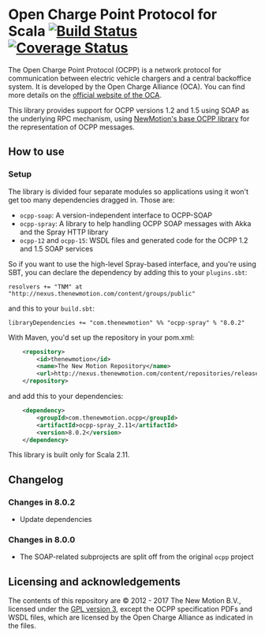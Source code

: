 # Open Charge Point Protocol for Scala [![Build Status](https://secure.travis-ci.org/NewMotion/ocpp-soap.png)](http://travis-ci.org/NewMotion/ocpp-soap) [![Coverage Status](https://coveralls.io/repos/github/NewMotion/ocpp-soap/badge.svg?branch=master)](https://coveralls.io/github/NewMotion/ocpp-soap?branch=master)

The Open Charge Point Protocol (OCPP) is a network protocol for communication
between electric vehicle chargers and a central backoffice system. It is
developed by the Open Charge Alliance (OCA). You can find more details on the
[official website of the OCA](http://openchargealliance.org/).

This library provides support for OCPP versions 1.2 and 1.5 using SOAP as the
underlying RPC mechanism, using [NewMotion's base OCPP library](https://github.com/NewMotion/ocpp)
for the representation of OCPP messages.

## How to use

### Setup

The library is divided four separate modules so applications using it
won't get too many dependencies dragged in. Those are:

  * `ocpp-soap`: A version-independent interface to OCPP-SOAP
  * `ocpp-spray`: A library to help handling OCPP SOAP messages with Akka and
                  the Spray HTTP library
  * `ocpp-12` and `ocpp-15`: WSDL files and generated code for the OCPP 1.2 and
                             1.5 SOAP services

So if you want to use the high-level Spray-based interface, and you're
using SBT, you can declare the dependency by adding this to your `plugins.sbt`:

```
resolvers += "TNM" at "http://nexus.thenewmotion.com/content/groups/public"
```

and this to your `build.sbt`:

```
libraryDependencies += "com.thenewmotion" %% "ocpp-spray" % "8.0.2"
```

With Maven, you'd set up the repository in your pom.xml:
```xml
    <repository>
        <id>thenewmotion</id>
        <name>The New Motion Repository</name>
        <url>http://nexus.thenewmotion.com/content/repositories/releases-public</url>
    </repository>
```

and add this to your dependencies:

```xml
    <dependency>
        <groupId>com.thenewmotion.ocpp</groupId>
        <artifactId>ocpp-spray_2.11</artifactId>
        <version>8.0.2</version>
    </dependency>
```

This library is built only for Scala 2.11.

## Changelog

### Changes in 8.0.2

- Update dependencies

### Changes in 8.0.0

 - The SOAP-related subprojects are split off from the original `ocpp` project

## Licensing and acknowledgements

The contents of this repository are © 2012 - 2017 The New Motion B.V., licensed under the [GPL version 3](LICENSE), except the OCPP specification PDFs and WSDL files, which are licensed by the Open Charge Alliance as indicated in the files.

